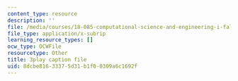 ```yaml
---
content_type: resource
description: ''
file: /media/courses/18-085-computational-science-and-engineering-i-fall-2008/8dcbe81633375d31b1f00309a6c1692f_wt7UJckgvxs.vtt
file_type: application/x-subrip
learning_resource_types: []
ocw_type: OCWFile
resourcetype: Other
title: 3play caption file
uid: 8dcbe816-3337-5d31-b1f0-0309a6c1692f
---
```

